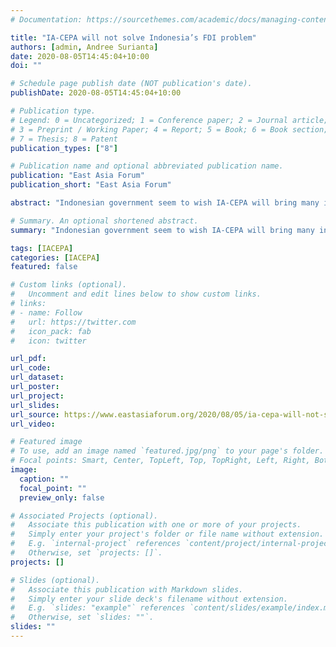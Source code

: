 ```yaml
---
# Documentation: https://sourcethemes.com/academic/docs/managing-content/

title: "IA-CEPA will not solve Indonesia’s FDI problem"
authors: [admin, Andree Surianta]
date: 2020-08-05T14:45:04+10:00
doi: ""

# Schedule page publish date (NOT publication's date).
publishDate: 2020-08-05T14:45:04+10:00

# Publication type.
# Legend: 0 = Uncategorized; 1 = Conference paper; 2 = Journal article;
# 3 = Preprint / Working Paper; 4 = Report; 5 = Book; 6 = Book section;
# 7 = Thesis; 8 = Patent
publication_types: ["8"]

# Publication name and optional abbreviated publication name.
publication: "East Asia Forum"
publication_short: "East Asia Forum"

abstract: "Indonesian government seem to wish IA-CEPA will bring many investment to its country. We suggest the opposite might happen. See full publication in [East Asia Forum](https://www.eastasiaforum.org/2020/08/05/ia-cepa-will-not-solve-indonesias-fdi-problem/)"

# Summary. An optional shortened abstract.
summary: "Indonesian government seem to wish IA-CEPA will bring many investment to its country. We suggest the opposite might happen. See full publication in [East Asia Forum](https://www.eastasiaforum.org/2020/08/05/ia-cepa-will-not-solve-indonesias-fdi-problem/)"

tags: [IACEPA]
categories: [IACEPA]
featured: false

# Custom links (optional).
#   Uncomment and edit lines below to show custom links.
# links:
# - name: Follow
#   url: https://twitter.com
#   icon_pack: fab
#   icon: twitter

url_pdf:
url_code:
url_dataset:
url_poster:
url_project:
url_slides:
url_source: https://www.eastasiaforum.org/2020/08/05/ia-cepa-will-not-solve-indonesias-fdi-problem/
url_video:

# Featured image
# To use, add an image named `featured.jpg/png` to your page's folder. 
# Focal points: Smart, Center, TopLeft, Top, TopRight, Left, Right, BottomLeft, Bottom, BottomRight.
image:
  caption: ""
  focal_point: ""
  preview_only: false

# Associated Projects (optional).
#   Associate this publication with one or more of your projects.
#   Simply enter your project's folder or file name without extension.
#   E.g. `internal-project` references `content/project/internal-project/index.md`.
#   Otherwise, set `projects: []`.
projects: []

# Slides (optional).
#   Associate this publication with Markdown slides.
#   Simply enter your slide deck's filename without extension.
#   E.g. `slides: "example"` references `content/slides/example/index.md`.
#   Otherwise, set `slides: ""`.
slides: ""
---
```

